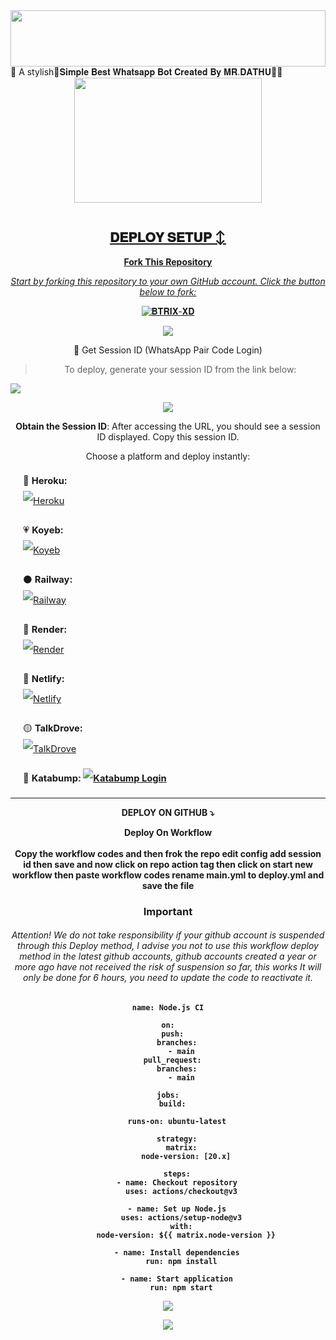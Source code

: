 

<img src="" height="90" width="100%">
💌 A stylish💫𝐒𝐢𝐦𝐩𝐥𝐞 𝐁𝐞𝐬𝐭 𝐖𝐡𝐚𝐭𝐬𝐚𝐩𝐩 𝐁𝐨𝐭 𝐂𝐫𝐞𝐚𝐭𝐞𝐝 𝐁𝐲 𝐌𝐑.𝐃𝐀𝐓𝐇𝐔🌝💚
<div class = "repo" align = "center">
 
<a href = "#">
<img src = "https://files.catbox.moe/u3wj97.jpg"  width="300" height="200">
</img>
 <p align="center">
  <a href="#"><img src="http://readme-typing-svg.herokuapp.com?color=ff00ab&center=true&vCenter=true&multiline=false&lines=𝐁𝐓𝐑𝐈𝐗-𝐗𝐃+WHATSAPP+BOT" alt="">
   
## 𝐃𝐄𝐏𝐋𝐎𝐘 𝐒𝐄𝐓𝐔𝐏 ↕️

**Fork This Repository**

*_Start by forking this repository to your own GitHub account. Click the button below to fork:_*

  <a href="https://github.com/Btrix-303/BTRIX-XD/fork"><img title="𝐁𝐓𝐑𝐈𝐗-𝐗𝐃" src="https://img.shields.io/badge/FORK-𝐁𝐓𝐑𝐈𝐗-𝐗𝐃h?color=darkblue&style=for-the-badge&logo=stackshare"></a>

<a><img src='https://i.imgur.com/LyHic3i.gif'/>

🔑 Get Session ID (WhatsApp Pair Code Login)

> To deploy, generate your session ID from the link below:

<p align="left">
  <a href="https://btrix-web-pair.zeabur.app">
    <img src="https://img.shields.io/badge/%F0%9F%9A%80%20GET%20PAIR%20CODE%20WEB-ffcc00?style=for-the-badge"/>
  </a>
</p>

<p>
  <a href="https://btrix-web-pair.zeabur.app">
    <img src='https://i.imgur.com/LyHic3i.gif'/>
  </a>
</p>

 **Obtain the Session ID**: After accessing the URL, you should see a session ID displayed. Copy this session ID.


<p align="center">Choose a platform and deploy instantly:</p>

<div align="left" style="margin-left: 20px; font-size: 1.05em; line-height: 2.2em;">

🔵 <b>Heroku:</b>  
<a href="https://dashboard.heroku.com/new?template=https://github.com/XdKing2/MALVIN-XD" target="_blank">
  <img src="https://img.shields.io/badge/Heroku-Deploy-7A3E9D?style=flat-square&logo=heroku&logoColor=white" alt="Heroku">
</a>

💗 <b>Koyeb:</b>  
<a href="https://app.koyeb.com/services/deploy?type=git&repository=XdKing3/MALVIN-XD" target="_blank">
  <img src="https://img.shields.io/badge/Koyeb-Deploy-FF2D95?style=flat-square&logo=koyeb&logoColor=white" alt="Koyeb">
</a>

⚫ <b>Railway:</b>  
<a href="https://railway.app/new" target="_blank">
  <img src="https://img.shields.io/badge/Railway-Deploy-121212?style=flat-square&logo=railway&logoColor=white" alt="Railway">
</a>

💚 <b>Render:</b>  
<a href="https://dashboard.render.com/web/new" target="_blank">
  <img src="https://img.shields.io/badge/Render-Deploy-00C7A9?style=flat-square&logo=render&logoColor=white" alt="Render">
</a>

💎 <b>Netlify:</b>  
<a href="https://app.netlify.com/" target="_blank">
  <img src="https://img.shields.io/badge/Netlify-Deploy-00ADB5?style=flat-square&logo=netlify&logoColor=white" alt="Netlify">
</a>

🟡 <b>TalkDrove:</b>  
<a href="https://talkdrove.com" target="_blank">
  <img src="https://img.shields.io/badge/TalkDrove-Deploy-6B47FF?style=flat-square&logo=github&logoColor=white" alt="TalkDrove">
</a>

🎈 <b>Katabump:<b>
<a href="https://dashboard.katabump.com/auth/login#203630" target="_blank">
    <img src="https://img.shields.io/badge/Katabump%20Panel-BTRIX%20MD-D6B7D6?style=for-the-badge&logo=server&logoColor=black" alt="Katabump Login"/>
  </a>
</div>

---

 DEPLOY ON GITHUB ⤵️


</details>

<b><strong><summary align="center" style="color: Yello;">Deploy On Workflow</summary></strong></b>
<p style="text-align: center; font-size: 1.2em;">
 
<h8>Copy the workflow codes and then frok the repo edit config add session id then save and now click on repo action tag then click on start new workflow then paste workflow codes rename main.yml to deploy.yml and save the file</h8>
<h3 align-"center"> Important</h3>
<h6 align-"center">Attention! We do not take responsibility if your github account is suspended through this Deploy method, I advise you not to use this workflow deploy method in the latest github accounts, github accounts created a year or more ago have not received the risk of suspension so far, this works It will only be done for 6 hours, you need to update the code to reactivate it.</h6>

```
name: Node.js CI

on:
  push:
    branches:
      - main
  pull_request:
    branches:
      - main

jobs:
  build:

    runs-on: ubuntu-latest

    strategy:
      matrix:
        node-version: [20.x]

    steps:
    - name: Checkout repository
      uses: actions/checkout@v3

    - name: Set up Node.js
      uses: actions/setup-node@v3
      with:
        node-version: ${{ matrix.node-version }}

    - name: Install dependencies
      run: npm install

    - name: Start application
      run: npm start
```
<a><img src='https://i.imgur.com/LyHic3i.gif'/>

<a><img src='https://i.imgur.com/LyHic3i.gif'/>
